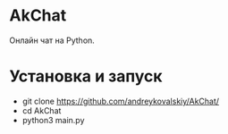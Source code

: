 # AkChat
Онлайн чат на Python.

# Установка и запуск
 - git clone https://github.com/andreykovalskiy/AkChat/
 - cd AkChat
 - python3 main.py
